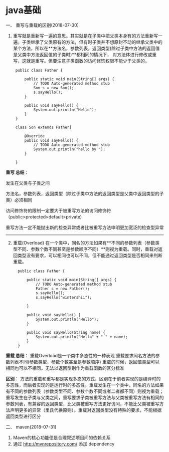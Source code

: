 # java基础



一、 重写与重载的区别(2018-07-30)

1. 重写就是重新写一遍的意思。其实就是在子类中把父类本身有的方法重新写一遍。子类继承了父类原有的方法，但有时子类并不想原封不动的继承父类中的某个方法，所以在**方法名，参数列表，返回类型(除过子类中方法的返回值是父类中方法返回值的子类时)**都相同的情况下， 对方法体进行修改或重写，这就是重写。但要注意子类函数的访问修饰权限不能少于父类的。 

        public class Father {
    
            public static void main(String[] args) {
                // TODO Auto-generated method stub
                Son s = new Son();
                s.sayHello();
            }
        
            public void sayHello() {
                System.out.println("Hello");
            }
        }
    
        class Son extends Father{
        
            @Override
            public void sayHello() {
                // TODO Auto-generated method stub
                System.out.println("hello by ");
            }
        
        }
**重写 总结**：
 
发生在父类与子类之间 

方法名，参数列表，返回类型（除过子类中方法的返回类型是父类中返回类型的子类）必须相同 

访问修饰符的限制一定要大于被重写方法的访问修饰符（public>protected>default>private) 

重写方法一定不能抛出新的检查异常或者比被重写方法申明更加宽泛的检查型异常

---------------------------------------------------


2. 重载(Overload) 
在一个类中，同名的方法如果有**不同的参数列表（参数类型不同、参数个数不同甚至是参数顺序不同）**则视为重载。同时，重载对返回类型没有要求，可以相同也可以不同，但不能通过返回类型是否相同来判断重载。
 
         public class Father {
         
             public static void main(String[] args) {
                 // TODO Auto-generated method stub
                 Father s = new Father();
                 s.sayHello();
                 s.sayHello("wintershii");
         
             }
         
             public void sayHello() {
                 System.out.println("Hello");
             }
         
             public void sayHello(String name) {
                 System.out.println("Hello" + " " + name);
             }
         }
         
**重载 总结**： 
重载Overload是一个类中多态性的一种表现 
重载要求同名方法的参数列表不同(参数类型，参数个数甚至是参数顺序) 
重载的时候，返回值类型可以相同也可以不相同。无法以返回型别作为重载函数的区分标准

**区别**：
方法的重载和重写都是实现多态的方式，区别在于前者实现的是编译时的多态性，而后者实现的是运行时的多态性。重载发生在一个类中，同名的方法如果有不同的参数列表（参数类型不同、参数个数不同或者二者都不同）则视为重载；重写发生在子类与父类之间，重写要求子类被重写方法与父类被重写方法有相同的参数列表，有兼容的返回类型，比父类被重写方法更好访问，不能比父类被重写方法声明更多的异常（里氏代换原则）。重载对返回类型没有特殊的要求，不能根据返回类型进行区分

二、 maven(2018-07-31)

1. Maven的核心功能便是合理叙述项目间的依赖关系
2. 通过 http://mvnrepository.com/ 添加 dependency 